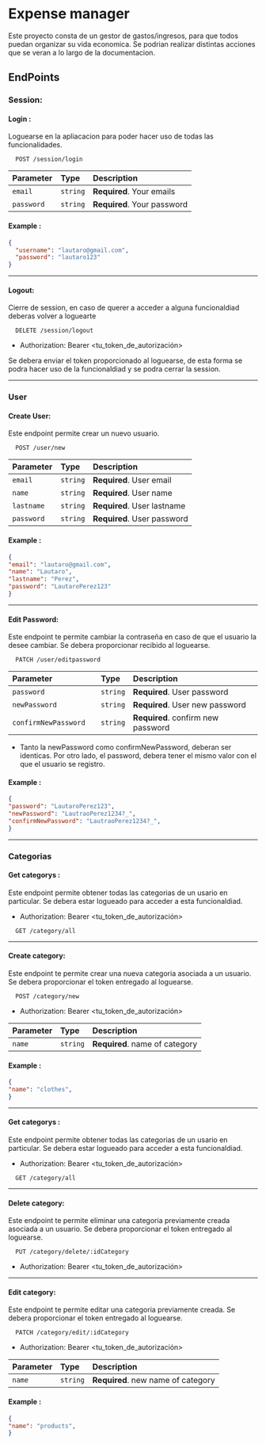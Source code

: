 
# Expense manager

Este proyecto consta de un gestor de gastos/ingresos, para que todos puedan organizar su vida economica.
Se podrian realizar distintas acciones que se veran a lo largo de la documentacion.
## EndPoints

### Session:

#### Login :
Loguearse en la apliacacion para poder hacer uso de todas las funcionalidades.
 
```http
  POST /session/login
```

| Parameter | Type     | Description                |
| :-------- | :------- | :------------------------- |
| `email  ` | `string` | **Required**. Your emails  |
| `password  ` | `string` | **Required**. Your password  |


#### Example : 

```json
{
  "username": "lautaro@gmail.com",
  "password": "lautaro123"
}
```

--------
#### Logout: 
Cierre de session, en caso de querer a acceder a alguna funcionaldiad deberas volver a loguearte

```http
  DELETE /session/logout
```


- Authorization: Bearer <tu_token_de_autorización>


Se debera enviar el token proporcionado al loguearse, de esta forma se podra hacer uso de la funcionaldiad y se podra cerrar la session.


----
### User

#### Create User:
Este endpoint permite crear un nuevo usuario.

```http
  POST /user/new
```

| Parameter | Type     | Description                |
| :-------- | :------- | :------------------------- |
| `email  ` | `string` | **Required**. User email  |
| `name  ` | `string` | **Required**. User name   |
| `lastname  ` | `string` | **Required**. User lastname  |
| `password  ` | `string` | **Required**. User password  |


#### Example : 
```json
{
"email": "lautaro@gmail.com",
"name": "Lautaro",
"lastname": "Perez",
"password": "LautaroPerez123"
}
```
----
#### Edit Password:
Este endpoint te permite cambiar la contraseña en caso de que el usuario la desee cambiar.
Se debera proporcionar recibido al loguearse.

```http
  PATCH /user/editpassword
```

| Parameter | Type     | Description                |
| :-------- | :------- | :------------------------- |
| `password  ` | `string` | **Required**. User password  |
| `newPassword  ` | `string` | **Required**. User new password   |
| `confirmNewPassword  ` | `string` | **Required**. confirm new password 

- Tanto la newPassword como confirmNewPassword, deberan ser identicas. Por otro lado, el password, debera tener el mismo valor con el que el usuario se registro.
#### Example : 
```json
{
"password": "LautaroPerez123",
"newPassword": "LautraoPerez1234?_",
"confirmNewPassword": "LautraoPerez1234?_",
}
```
----
### Categorias

#### Get categorys :
Este endpoint permite obtener todas las categorias de un usario   en particular. 
Se debera estar logueado para acceder a esta funcionaldiad.


- Authorization: Bearer <tu_token_de_autorización>



```http
  GET /category/all
```

 ----
 #### Create category:
Este endpoint te permite crear una nueva categoria asociada a un usuario.
Se debera proporcionar el token entregado al loguearse.
```http
  POST /category/new
```

- Authorization: Bearer <tu_token_de_autorización>

| Parameter | Type     | Description                |
| :-------- | :------- | :------------------------- |
| `name  ` | `string` | **Required**. name of category  |


#### Example : 
```json
{
"name": "clothes",
}
```

----

#### Get categorys :
Este endpoint permite obtener todas las categorias de un usario   en particular. 
Se debera estar logueado para acceder a esta funcionaldiad.


- Authorization: Bearer <tu_token_de_autorización>



```http
  GET /category/all
```

---
 #### Delete category:
Este endpoint te permite eliminar una  categoria  previamente creada asociada a un usuario.
Se debera proporcionar el token entregado al loguearse.

```http
  PUT /category/delete/:idCategory
```

- Authorization: Bearer <tu_token_de_autorización>


----
 #### Edit category:
Este endpoint te permite editar una  categoria previamente creada.
Se debera proporcionar el token entregado al loguearse.

```http
  PATCH /category/edit/:idCategory
```

- Authorization: Bearer <tu_token_de_autorización>

| Parameter | Type     | Description                |
| :-------- | :------- | :------------------------- |
| `name  ` | `string` | **Required**. new name of category  |


#### Example : 
```json
{
"name": "products",
}
```
